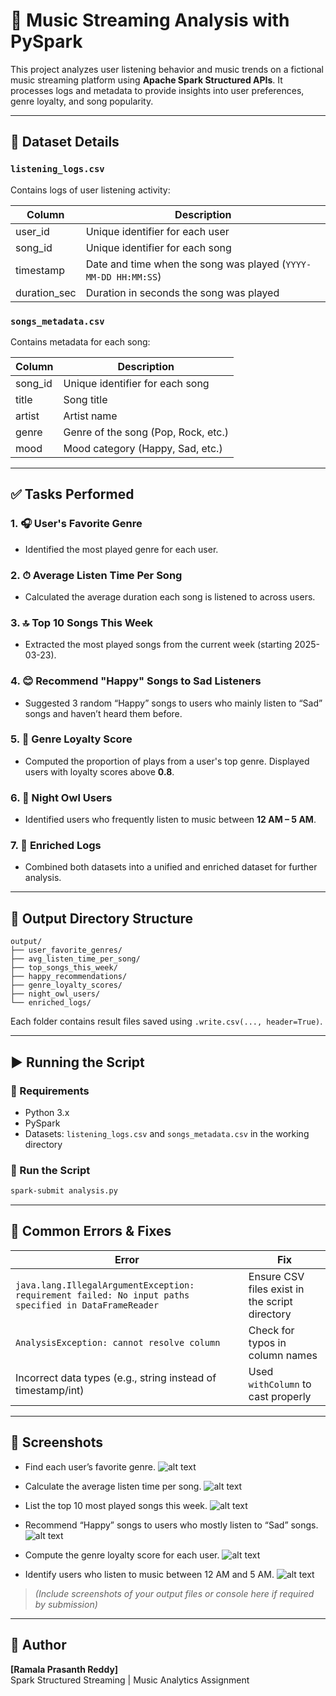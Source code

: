 # 🎵 Music Streaming Analysis with PySpark

This project analyzes user listening behavior and music trends on a fictional music streaming platform using **Apache Spark Structured APIs**. It processes logs and metadata to provide insights into user preferences, genre loyalty, and song popularity.

---

## 📁 Dataset Details

### `listening_logs.csv`
Contains logs of user listening activity:

| Column     | Description                          |
|------------|--------------------------------------|
| user_id    | Unique identifier for each user      |
| song_id    | Unique identifier for each song      |
| timestamp  | Date and time when the song was played (`YYYY-MM-DD HH:MM:SS`) |
| duration_sec | Duration in seconds the song was played |

### `songs_metadata.csv`
Contains metadata for each song:

| Column   | Description                        |
|----------|------------------------------------|
| song_id  | Unique identifier for each song    |
| title    | Song title                         |
| artist   | Artist name                        |
| genre    | Genre of the song (Pop, Rock, etc.)|
| mood     | Mood category (Happy, Sad, etc.)   |

---

## ✅ Tasks Performed

### 1. 🎧 User's Favorite Genre
- Identified the most played genre for each user.

### 2. ⏱ Average Listen Time Per Song
- Calculated the average duration each song is listened to across users.

### 3. 🔝 Top 10 Songs This Week
- Extracted the most played songs from the current week (starting 2025-03-23).

### 4. 😊 Recommend "Happy" Songs to Sad Listeners
- Suggested 3 random “Happy” songs to users who mainly listen to “Sad” songs and haven’t heard them before.

### 5. 💯 Genre Loyalty Score
- Computed the proportion of plays from a user's top genre. Displayed users with loyalty scores above **0.8**.

### 6. 🌙 Night Owl Users
- Identified users who frequently listen to music between **12 AM – 5 AM**.

### 7. 🧾 Enriched Logs
- Combined both datasets into a unified and enriched dataset for further analysis.

---

## 📂 Output Directory Structure

```
output/
├── user_favorite_genres/
├── avg_listen_time_per_song/
├── top_songs_this_week/
├── happy_recommendations/
├── genre_loyalty_scores/
├── night_owl_users/
└── enriched_logs/
```

Each folder contains result files saved using `.write.csv(..., header=True)`.

---

## ▶️ Running the Script

### 🔧 Requirements
- Python 3.x
- PySpark
- Datasets: `listening_logs.csv` and `songs_metadata.csv` in the working directory

### 📜 Run the Script
```bash
spark-submit analysis.py
```

---

## 💠 Common Errors & Fixes

| Error | Fix |
|------|-----|
| `java.lang.IllegalArgumentException: requirement failed: No input paths specified in DataFrameReader` | Ensure CSV files exist in the script directory |
| `AnalysisException: cannot resolve column` | Check for typos in column names |
| Incorrect data types (e.g., string instead of timestamp/int) | Used `withColumn` to cast properly |

---

## 📸 Screenshots

* Find each user’s favorite genre.
![alt text](1.png)

* Calculate the average listen time per song.
![alt text](2.png)

* List the top 10 most played songs this week.
![alt text](3.png)

* Recommend “Happy” songs to users who mostly listen to “Sad” songs.
![alt text](4.png)

* Compute the genre loyalty score for each user.
![alt text](5.png)

* Identify users who listen to music between 12 AM and 5 AM.
![alt text](6.png)


> *(Include screenshots of your output files or console here if required by submission)*


---

## 🧠 Author

**[Ramala Prasanth Reddy]**  
Spark Structured Streaming | Music Analytics Assignment

